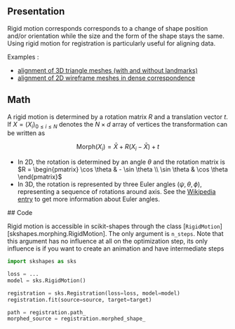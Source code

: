 ## Presentation

Rigid motion corresponds corresponds to a change of shape position and/or orientation while the size and the form of the shape stays the same. Using rigid motion for registration is particularly useful for aligning data.

Examples :

- [alignment of 3D triangle meshes (with and without landmarks)](../../../generated/gallery/registration/plot_human_rigid.md)
- [alignment of 2D wireframe meshes in dense correspondence](../../../generated/gallery/registration/plot_circles_rigid.md)

## Math

A rigid motion is determined by a rotation matrix $R$ and a translation vector $t$. If $X = (X_i)_{0\leq i\leq N}$ denotes the $N \times d$ array of vertices the transformation can be written as

$$\text{Morph}(X_i) = \bar{X} + R (X_i - \bar{X}) + t$$

- In 2D, the rotation is determined by an angle $\theta$ and the rotation matrix is $R = \begin{pmatrix} \cos \theta & - \sin \theta \\ \sin \theta & \cos \theta \end{pmatrix}$
- In 3D, the rotation is represented by three Euler angles $(\psi, \theta, \phi)$, representing a sequence of rotations around axis. See the [Wikipedia entry](https://en.wikipedia.org/wiki/Euler_angles) to get more information about Euler angles.

## Code

Rigid motion is accessible in scikit-shapes through the class [`RigidMotion`][skshapes.morphing.RigidMotion]. The only argument is `n_steps`. Note that this argument has no influence at all on the optimization step, its only influence is if you want to create an animation and have intermediate steps

```python
import skshapes as sks

loss = ...
model = sks.RigidMotion()

registration = sks.Registration(loss=loss, model=model)
registration.fit(source=source, target=target)

path = registration.path_
morphed_source = registration.morphed_shape_
```

